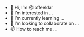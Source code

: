 - 👋 Hi, I’m @Ioffeeldar
- 👀 I’m interested in ...
- 🌱 I’m currently learning ...
- 💞️ I’m looking to collaborate on ...
- 📫 How to reach me ...

<!---
Ioffeeldar/Ioffeeldar is a ✨ special ✨ repository because its `README.md` (this file) appears on your GitHub profile.
You can click the Preview link to take a look at your changes.
--->
